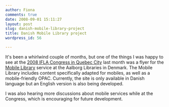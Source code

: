 ```yaml
---
author: Fiona
comments: true
date: 2008-09-01 15:11:27
layout: post
slug: danish-mobile-library-project
title: Danish Mobile Library project
wordpress_id: 56

---
```


It's been a whirlwind couple of months, but one of the things I was happy to see at the [2008 IFLA Congress in Quebec City](http://librariesinteract.info/2008/08/18/2008-ifla-congress-in-quebec-city/) last month was a flyer for the [Mobile Library](http://www.mobib.nu/) service at the Aalborg Libraries in Denmark. The Mobile Library includes content specifically adapted for mobiles, as well as a mobile-friendly OPAC. Currently, the site is only available in Danish language but an English version is also being developed.

I was also hearing more discussions about mobile services while at the Congress, which is encouraging for future development.
